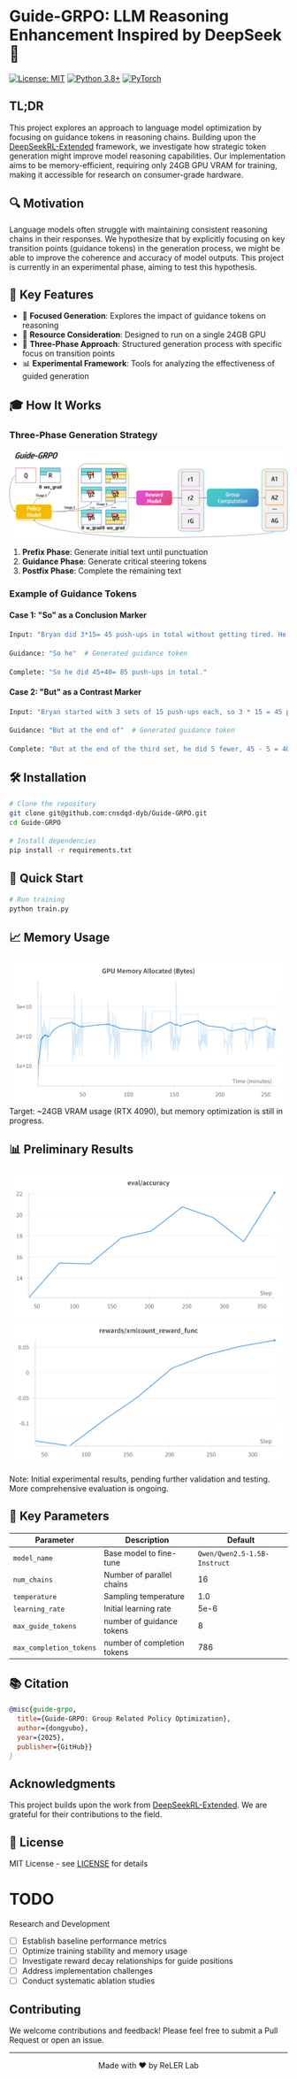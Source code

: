 # Guide-GRPO: LLM Reasoning Enhancement Inspired by DeepSeek 🚀

[![License: MIT](https://img.shields.io/badge/License-MIT-yellow.svg)](https://opensource.org/licenses/MIT)
[![Python 3.8+](https://img.shields.io/badge/python-3.8+-blue.svg)](https://www.python.org/downloads/)
[![PyTorch](https://img.shields.io/badge/PyTorch-%23EE4C2C.svg?style=flat&logo=PyTorch&logoColor=white)](https://pytorch.org/)

## TL;DR
This project explores an approach to language model optimization by focusing on guidance tokens in reasoning chains. Building upon the [DeepSeekRL-Extended](https://github.com/brendanhogan/DeepSeekRL-Extended) framework, we investigate how strategic token generation might improve model reasoning capabilities. Our implementation aims to be memory-efficient, requiring only 24GB GPU VRAM for training, making it accessible for research on consumer-grade hardware.


## 🔍 Motivation
Language models often struggle with maintaining consistent reasoning chains in their responses. We hypothesize that by explicitly focusing on key transition points (guidance tokens) in the generation process, we might be able to improve the coherence and accuracy of model outputs. This project is currently in an experimental phase, aiming to test this hypothesis.

## 🌟 Key Features

- 🎯 **Focused Generation**: Explores the impact of guidance tokens on reasoning
- 🚄 **Resource Consideration**: Designed to run on a single 24GB GPU
- 🎨 **Three-Phase Approach**: Structured generation process with specific focus on transition points
- 📊 **Experimental Framework**: Tools for analyzing the effectiveness of guided generation

## 🎓 How It Works

### Three-Phase Generation Strategy
![Generation Process](assets/generation_process.png)

1. **Prefix Phase**: Generate initial text until punctuation
2. **Guidance Phase**: Generate critical steering tokens
3. **Postfix Phase**: Complete the remaining text

### Example of Guidance Tokens

#### Case 1: "So" as a Conclusion Marker
```python
Input: "Bryan did 3*15= 45 push-ups in total without getting tired. He did 45-5= 40 push-ups in his third set."

Guidance: "So he"  # Generated guidance token

Complete: "So he did 45+40= 85 push-ups in total."
```

#### Case 2: "But" as a Contrast Marker
```python
Input: "Bryan started with 3 sets of 15 push-ups each, so 3 * 15 = 45 push-ups"

Guidance: "But at the end of"  # Generated guidance token

Complete: "But at the end of the third set, he did 5 fewer, 45 - 5 = 40 push-ups"
```

## 🛠️ Installation

```bash
# Clone the repository
git clone git@github.com:cnsdqd-dyb/Guide-GRPO.git
cd Guide-GRPO

# Install dependencies
pip install -r requirements.txt
```

## 🚀 Quick Start

```bash
# Run training
python train.py
```

## 📈 Memory Usage
![VRAM Usage](assets/17_59_21.png)
Target: ~24GB VRAM usage (RTX 4090), but memory optimization is still in progress.

## 📊 Preliminary Results
![Accuracy Trends](assets/18_26_31.png)
![Reward Curves](assets/17_59_56.png)

Note: Initial experimental results, pending further validation and testing. More comprehensive evaluation is ongoing.

## 🔧 Key Parameters

| Parameter | Description | Default |
|-----------|-------------|---------|
| `model_name` | Base model to fine-tune | `Qwen/Qwen2.5-1.5B-Instruct` |
| `num_chains` | Number of parallel chains | 16 |
| `temperature` | Sampling temperature | 1.0 |
| `learning_rate` | Initial learning rate | 5e-6 |
|  `max_guide_tokens` | number of guidance tokens | 8 |
| `max_completion_tokens` | number of completion tokens | 786 |

## 📚 Citation

```bibtex
@misc{guide-grpo,
  title={Guide-GRPO: Group Related Policy Optimization},
  author={dongyubo},
  year={2025},
  publisher={GitHub}}
}
```

## Acknowledgments
This project builds upon the work from [DeepSeekRL-Extended](https://github.com/brendanhogan/DeepSeekRL-Extended). We are grateful for their contributions to the field.

## 📄 License

MIT License - see [LICENSE](LICENSE) for details

# TODO
Research and Development
- [ ] Establish baseline performance metrics
- [ ] Optimize training stability and memory usage
- [ ] Investigate reward decay relationships for guide positions
- [ ] Address implementation challenges
- [ ] Conduct systematic ablation studies

## Contributing

We welcome contributions and feedback! Please feel free to submit a Pull Request or open an issue.

---

<p align="center">Made with ❤️ by ReLER Lab</p>